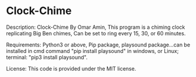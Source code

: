 # Clock-Chime
Description:
 Clock-Chime By Omar Amin,
 This program is a chiming clock replicating Big Ben chimes,
 Can be set to ring every 15, 30, or 60 minutes.

Requirements:
 Python3 or above, Pip package, playsound package...can be installed in cmd command "pip install playsound" in windows, or Linux; terminal: "pip3 install playsound".

License:
  This code is provided under the MIT license.
